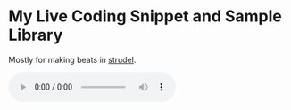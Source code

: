 # My Live Coding Snippet and Sample Library

Mostly for making beats in [strudel](https://strudel.cc/).

![3DSynthExample](/results/3D_Synth.mp3)
